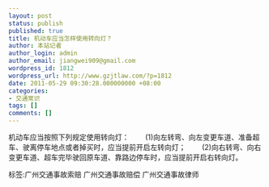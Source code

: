 ```yaml
---
layout: post
status: publish
published: true
title: 机动车应当怎样使用转向灯？
author: 本站记者
author_login: admin
author_email: jiangwei909@gmail.com
wordpress_id: 1812
wordpress_url: http://www.gzjtlaw.com/?p=1812
date: 2011-05-29 09:30:28.000000000 +08:00
categories:
- 交通常识
tags: []
comments: []
---
```

机动车应当按照下列规定使用转向灯： 　　(1)向左转弯、向左变更车道、准备超车、驶离停车地点或者掉买时，应当提前开启左转向灯； 　　(2)向右转弯、向右变更车道、超车完毕驶回原车道、靠路边停车时，应当提前开启右转向灯。标签:广州交通事故索赔 广州交通事故赔偿 广州交通事故律师
